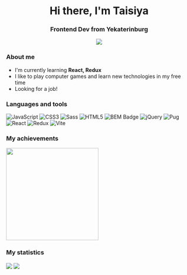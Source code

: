 <div id="header" align="center">
  <h1>Hi there, I'm Taisiya</h1>
  <h3>Frontend Dev from Yekaterinburg</h3>
  <a href="https://t.me/ieriel">
    <img src="https://img.shields.io/badge/Telegram-2CA5E0?style=for-the-badge&logo=telegram&logoColor=white"></img>
  </a>
</div>

### About me
- I'm currently learning **React, Redux**
- I like to play computer games and learn new technologies in my free time
- Looking for a job!

### Languages and tools

![JavaScript](https://img.shields.io/badge/javascript-%23323330.svg?style=for-the-badge&logo=javascript&logoColor=%23F7DF1E)
![CSS3](https://img.shields.io/badge/css3-%231572B6.svg?style=for-the-badge&logo=css3&logoColor=white)
![Sass](https://img.shields.io/badge/Sass-C69?logo=sass&logoColor=fff&style=for-the-badge)
![HTML5](https://img.shields.io/badge/html5-%23E34F26.svg?style=for-the-badge&logo=html5&logoColor=white)
![BEM Badge](https://img.shields.io/badge/BEM-000?logo=bem&logoColor=fff&style=for-the-badge)
![jQuery](https://img.shields.io/badge/jQuery-0769AD?style=for-the-badge&logo=jquery&logoColor=white)
![Pug](https://img.shields.io/badge/Pug-A86454?logo=pug&logoColor=fff&style=for-the-badge)
![React](https://img.shields.io/badge/react-%2320232a.svg?style=for-the-badge&logo=react&logoColor=%2361DAFB)
![Redux](https://img.shields.io/badge/redux-%23593d88.svg?style=for-the-badge&logo=redux&logoColor=white)
![Vite](https://img.shields.io/badge/vite-%23646CFF.svg?style=for-the-badge&logo=vite&logoColor=white)

### My achievements

<img width="250" src="https://github.com/RadostevaT/RadostevaT/assets/93980203/f2c6b3d5-c45c-4060-8497-b2dfb8413c95" />

### My statistics

<img align="center" src="https://github-readme-stats.vercel.app/api?username=RadostevaT&show_icons=true&rank_icon=github" /> 
<img align="center" src="https://github-readme-stats.vercel.app/api/top-langs/?username=RadostevaT&layout=compact" />
